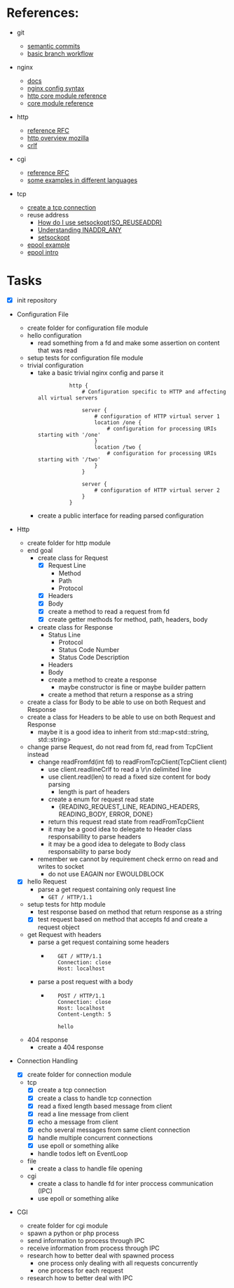 # References:

- git
  - [semantic commits](https://gist.github.com/joshbuchea/6f47e86d2510bce28f8e7f42ae84c716)
  - [basic branch workflow](https://br.eheidi.dev/git-github/04-branch-e-pull-request/)

- nginx
  - [docs](https://nginx.org/en/docs/) 
  - [nginx config syntax](https://docs.nginx.com/nginx/admin-guide/basic-functionality/managing-configuration-files/)
  - [http core module reference](https://nginx.org/en/docs/http/ngx_http_core_module.html)
  - [core module reference](https://nginx.org/en/docs/ngx_core_module.html)

- http
  - [reference RFC](https://www.rfc-editor.org/rfc/rfc2616)
  - [http overview mozilla](https://developer.mozilla.org/en-US/docs/Web/HTTP/Guides/Overview)
  - [crlf](https://stackoverflow.com/questions/1552749/difference-between-cr-lf-lf-and-cr-line-break-types)

- cgi
  - [reference RFC](https://www.rfc-editor.org/rfc/rfc3875)
  - [some examples in different languages](https://gist.github.com/stokito/a9a2732ffc7982978a16e40e8d063c8f)

- tcp
  - [create a tcp connection](https://www.geeksforgeeks.org/cpp/socket-programming-in-cpp/)
  - reuse address
    - [How do I use setsockopt(SO_REUSEADDR)](https://stackoverflow.com/questions/24194961/how-do-i-use-setsockoptso-reuseaddr)
    - [Understanding INADDR_ANY](https://stackoverflow.com/questions/16508685/understanding-inaddr-any-for-socket-programming)
    - [setsockopt](https://linux.die.net/man/3/setsockopt)
  - [epool example](https://gist.github.com/kesuskim/4624a52146cc1e2676fa0434cef17281)
  - [epool intro](https://www.suchprogramming.com/epoll-in-3-easy-steps/)


# Tasks

- [X] init repository

- Configuration File
  - create folder for configuration file module
  - hello configuration
    - read something from a fd and make some assertion on content that was read
  - setup tests for configuration file module
  - trivial configuration
    - take a basic trivial nginx config and parse it
      ```
                http {
                    # Configuration specific to HTTP and affecting all virtual servers

                    server {
                        # configuration of HTTP virtual server 1
                        location /one {
                            # configuration for processing URIs starting with '/one'
                        }
                        location /two {
                            # configuration for processing URIs starting with '/two'
                        }
                    }

                    server {
                        # configuration of HTTP virtual server 2
                    }
                }
      ```
    - create a public interface for reading parsed configuration 

- Http
  - create folder for http module
  - end goal
    - create class for Request
      - [X] Request Line
        - Method
        - Path
        - Protocol
      - [X] Headers
      - [X] Body
      - [X] create a method to read a request from fd
      - [X] create getter methods for method, path, headers, body
    - create class for Response
        - Status Line
          - Protocol
          - Status Code Number
          - Status Code Description
        - Headers
        - Body
        - create a method to create a response
          - maybe constructor is fine or maybe builder pattern 
        - create a method that return a response as a string
  - create a class for Body to be able to use on both Request and Response
  - create a class for Headers to be able to use on both Request and Response
    - maybe it is a good idea to inherit from std::map<std::string, std::string>
  - change parse Request, do not read from fd, read from TcpClient instead
    - change readFromfd(int fd) to readFromTcpClient(TcpClient client)
      - use client.readlineCrlf to read a \r\n delimited line
      - use client.read(len) to read a fixed size content for body parsing
        - length is part of headers
      - create a enum for request read state
        - {READING_REQUEST_LINE, READING_HEADERS, READING_BODY, ERROR, DONE}
      - return this request read state from readFromTcpClient
      - it may be a good idea to delegate to Header class responsabillity to parse headers
      - it may be a good idea to delegate to Body class responsability to parse body
    - remember we cannot by requirement check errno on read and writes to socket
      - do not use EAGAIN nor EWOULDBLOCK
  - [X] hello Request
    - parse a get request containing only request line
      - `GET / HTTP/1.1`
  - setup tests for http module
    - test response based on method that return response as a string
    - [X] test request based on method that accepts fd and create a request object
  - get Request with headers
    - parse a get request containing some headers
      - ```
           GET / HTTP/1.1
           Connection: close
           Host: localhost
        ```
    - parse a post request with a body
      - ```
           POST / HTTP/1.1
           Connection: close
           Host: localhost
           Content-Length: 5

           hello
        ```
  - 404 response
    - create a 404 response

- Connection Handling
  - [X] create folder for connection module
  - tcp
    - [X] create a tcp connection
    - [X] create a class to handle tcp connection
    - [X] read a fixed length based message from client
    - [X] read a line message from client
    - [X] echo a message from client
    - [X] echo several messages from same client connection
    - [X] handle multiple concurrent connections
    - [X] use epoll or something alike
    - handle todos left on EventLoop
  - file
    - create a class to handle file opening
  - cgi
    - create a class to handle fd for inter proccess communication (IPC)
    - use epoll or something alike

- CGI
  - create folder for cgi module
  - spawn a python or php process
  - send information to process through IPC
  - receive information from process through IPC
  - research how to better deal with spawned process
    - one process only dealing with all requests concurrently
    - one process for each request
  - research how to better deal with IPC

